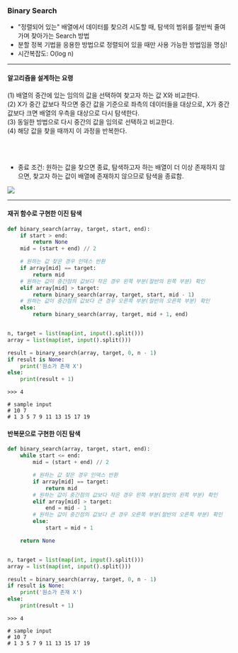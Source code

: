 ### Binary Search

- "정렬되어 있는" 배열에서 데이터를 찾으려 시도할 때, 탐색의 범위를 절반씩 줄여가며 찾아가는 Search 방법
- 분할 정복 기법을 응용한 방법으로 정렬되어 있을 때만 사용 가능한 방법임을 명심!
- 시간복잡도: O(log n)

-----
#### 알고리즘을 설계하는 요령
(1) 배열의 중간에 있는 임의의 값을 선택하여 찾고자 하는 값 X와 비교한다.  
(2) X가 중간 값보다 작으면 중간 값을 기준으로 좌측의 데이터들을 대상으로, X가 중간값보다 크면 배열의 우측을 대상으로 다시 탐색한다.  
(3) 동일한 방법으로 다시 중간의 값을 임의로 선택하고 비교한다.  
(4) 해당 값을 찾을 때까지 이 과정을 반복한다.  

<br></br>
- 종료 조건: 원하는 값을 찾으면 종료, 탐색하고자 하는 배열이 더 이상 존재하지 않으면, 찾고자 하는 값이 배열에 존재하지 않으므로 탐색을 종료함.

<img src="https://mblogthumb-phinf.pstatic.net/MjAyMDA5MDJfMTQ2/MDAxNTk4OTgxNTc0NzYz.KxIVK8jH7PKaUSxAS5ayxbbFdfJaWOjDQ3I7uoQqf-Ug.Y95s-LtTPg0JR3JN0NO8M7_uYVXt3Gv4R3-adDAo7Ycg.PNG.qbxlvnf11/233C703B577E34840E.png?type=w800"></img><br/>

----

#### 재귀 함수로 구현한 이진 탐색
```python
def binary_search(array, target, start, end):
    if start > end:
        return None
    mid = (start + end) // 2

    # 원하는 값 찾은 경우 인덱스 반환
    if array[mid] == target:
        return mid
    # 원하는 값이 중간점의 값보다 작은 경우 왼쪽 부분(절반의 왼쪽 부분) 확인
    elif array[mid] > target:
        return binary_search(array, target, start, mid - 1)
    # 원하는 값이 중간점의 값보다 큰 경우 오른쪽 부분(절반의 오른쪽 부분) 확인
    else:
        return binary_search(array, target, mid + 1, end)


n, target = list(map(int, input().split()))
array = list(map(int, input().split()))

result = binary_search(array, target, 0, n - 1)
if result is None:
    print('원소가 존재 X')
else:
    print(result + 1)
```
    >>> 4

    # sample input
    # 10 7
    # 1 3 5 7 9 11 13 15 17 19

#### 반복문으로 구현한 이진 탐색
```python
def binary_search(array, target, start, end):
    while start <= end:
        mid = (start + end) // 2

        # 원하는 값 찾은 경우 인덱스 반환
        if array[mid] == target:
            return mid
        # 원하는 값이 중간점의 값보다 작은 경우 왼쪽 부분(절반의 왼쪽 부분) 확인
        elif array[mid] > target:
            end = mid - 1
        # 원하는 값이 중간점의 값보다 큰 경우 오른쪽 부분(절반의 오른쪽 부분) 확인
        else:
            start = mid + 1

    return None


n, target = list(map(int, input().split()))
array = list(map(int, input().split()))

result = binary_search(array, target, 0, n - 1)
if result is None:
    print('원소가 존재 X')
else:
    print(result + 1)
```        
    >>> 4

    # sample input
    # 10 7
    # 1 3 5 7 9 11 13 15 17 19

